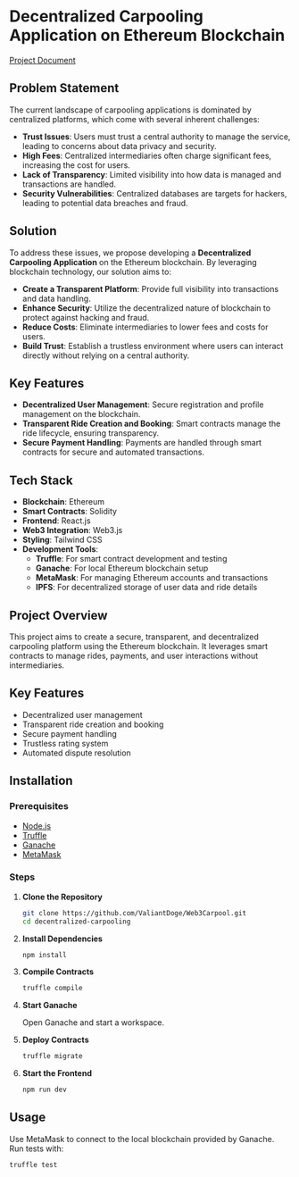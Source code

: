 # Decentralized Carpooling Application on Ethereum Blockchain

[Project Document](https://docs.google.com/document/d/19q1ktcKgIS5jG79ItjmhuZb9QmoD9O1lXm5MGMVPN8U/edit?usp=sharing)


## Problem Statement

The current landscape of carpooling applications is dominated by centralized platforms, which come with several inherent challenges:
- **Trust Issues**: Users must trust a central authority to manage the service, leading to concerns about data privacy and security.
- **High Fees**: Centralized intermediaries often charge significant fees, increasing the cost for users.
- **Lack of Transparency**: Limited visibility into how data is managed and transactions are handled.
- **Security Vulnerabilities**: Centralized databases are targets for hackers, leading to potential data breaches and fraud.

## Solution

To address these issues, we propose developing a **Decentralized Carpooling Application** on the Ethereum blockchain. By leveraging blockchain technology, our solution aims to:
- **Create a Transparent Platform**: Provide full visibility into transactions and data handling.
- **Enhance Security**: Utilize the decentralized nature of blockchain to protect against hacking and fraud.
- **Reduce Costs**: Eliminate intermediaries to lower fees and costs for users.
- **Build Trust**: Establish a trustless environment where users can interact directly without relying on a central authority.

## Key Features

- **Decentralized User Management**: Secure registration and profile management on the blockchain.
- **Transparent Ride Creation and Booking**: Smart contracts manage the ride lifecycle, ensuring transparency.
- **Secure Payment Handling**: Payments are handled through smart contracts for secure and automated transactions.

## Tech Stack

- **Blockchain**: Ethereum
- **Smart Contracts**: Solidity
- **Frontend**: React.js
- **Web3 Integration**: Web3.js
- **Styling**: Tailwind CSS
- **Development Tools**:
  - **Truffle**: For smart contract development and testing
  - **Ganache**: For local Ethereum blockchain setup
  - **MetaMask**: For managing Ethereum accounts and transactions
  - **IPFS**: For decentralized storage of user data and ride details

## Project Overview

This project aims to create a secure, transparent, and decentralized carpooling platform using the Ethereum blockchain. It leverages smart contracts to manage rides, payments, and user interactions without intermediaries.

## Key Features

- Decentralized user management
- Transparent ride creation and booking
- Secure payment handling
- Trustless rating system
- Automated dispute resolution

## Installation

### Prerequisites

- [Node.js](https://nodejs.org/)
- [Truffle](https://www.trufflesuite.com/truffle)
- [Ganache](https://www.trufflesuite.com/ganache)
- [MetaMask](https://metamask.io/)

### Steps

1. **Clone the Repository**

    ```bash
    git clone https://github.com/ValiantDoge/Web3Carpool.git  
    cd decentralized-carpooling
    ```

2. **Install Dependencies**

    ```bash
    npm install
    ```

3. **Compile Contracts**

    ```bash
    truffle compile
    ```

4. **Start Ganache**

    Open Ganache and start a workspace.

5. **Deploy Contracts**

    ```bash
    truffle migrate
    ```

6. **Start the Frontend**

    ```bash
    npm run dev
    ```

## Usage

Use MetaMask to connect to the local blockchain provided by Ganache. Run tests with:

```bash
truffle test
